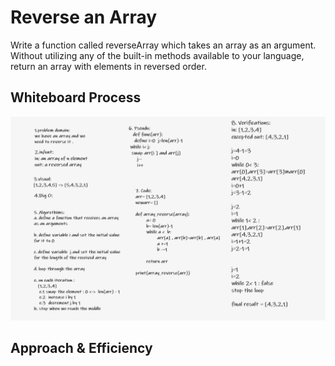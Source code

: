 # Reverse an Array

<!-- Description of the challenge -->

Write a function called reverseArray which takes an array as an argument. Without utilizing any of the built-in methods available to your language, return an array with elements in reversed order.

## Whiteboard Process

<!-- Embedded whiteboard image -->

![code](code1.png)

## Approach & Efficiency

<!-- What approach did you take? Discuss Why. What is the Big O space/time for this approach? -->
